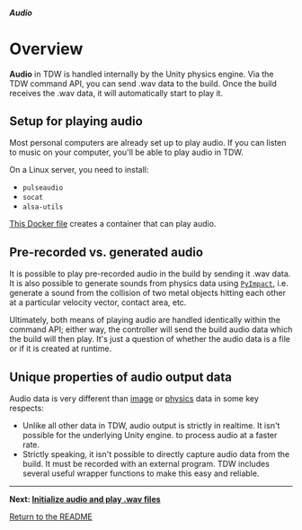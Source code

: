 ##### Audio

# Overview

**Audio** in TDW is handled internally by the Unity physics engine. Via the TDW command API, you can send .wav data to the build. Once the build receives the .wav data, it will automatically start to play it.

## Setup for playing audio

Most personal computers are already set up to play audio. If you can listen to music on your computer, you'll be able to play audio in TDW.

On a Linux server, you need to install:

- `pulseaudio`
- `socat`
- `alsa-utils`

[This Docker file](https://github.com/threedworld-mit/tdw/blob/master/Docker/Dockerfile_audio) creates a container that can play audio.

## Pre-recorded vs. generated audio

It is possible to play pre-recorded audio in the build by sending it .wav data. It is also possible to generate sounds from physics data using [`PyImpact`](py_impact.md), i.e. generate a sound from the collision of two metal objects hitting each other at a particular velocity vector, contact area, etc.

Ultimately, both means of playing audio are handled identically within the command API; either way, the controller will send the build audio data which the build will then play. It's just a question of whether the audio data is a file or if it is created at runtime.

## Unique properties of audio output data

Audio data is very different than [image](../visual_perception/overview.md) or [physics](../physx/overview.md) data in some key respects:

- Unlike all other data in TDW, audio output is strictly in realtime. It isn't possible for the underlying Unity engine. to process audio at a faster rate.
- Strictly speaking, it isn't possible to directly capture audio data from the build. It must be recorded with an external program. TDW includes several useful wrapper functions to make this easy and reliable.

***

**Next: [Initialize audio and play .wav files](initialize_audio.md)**

[Return to the README](../../../README.md)